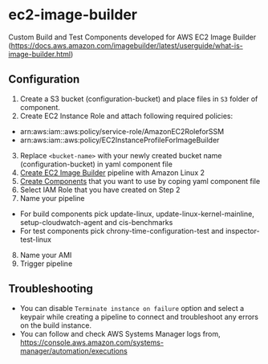 # ec2-image-builder
Custom Build and Test Components developed for AWS EC2 Image Builder (https://docs.aws.amazon.com/imagebuilder/latest/userguide/what-is-image-builder.html)

## Configuration
1. Create a S3 bucket (configuration-bucket) and place files in `S3` folder of component.
2. Create EC2 Instance Role and attach following required policies:
- arn:aws:iam::aws:policy/service-role/AmazonEC2RoleforSSM
- arn:aws:iam::aws:policy/EC2InstanceProfileForImageBuilder
3. Replace `<bucket-name>` with your newly created bucket name (configuration-bucket) in yaml component file
4. [Create EC2 Image Builder](https://console.aws.amazon.com/imagebuilder/home#createPipeline) pipeline with Amazon Linux 2
5. [Create Components](https://console.aws.amazon.com/imagebuilder/home#createComponent) that you want to use by coping yaml component file
6. Select IAM Role that you have created on Step 2
7. Name your pipeline
  - For build components pick update-linux, update-linux-kernel-mainline, setup-cloudwatch-agent and cis-benchmarks
  - For test components pick chrony-time-configuration-test and inspector-test-linux
8. Name your AMI
9. Trigger pipeline

## Troubleshooting
- You can disable `Terminate instance on failure` option and select a keypair while creating a pipeline to connect and troubleshoot any errors on the build instance.
- You can follow and check AWS Systems Manager logs from, https://console.aws.amazon.com/systems-manager/automation/executions
